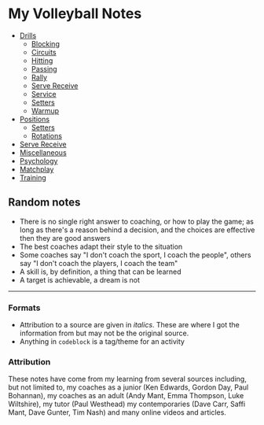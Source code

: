 # My Volleyball Notes

- [Drills](./drills/Drills.md)
  - [Blocking](./drills/BlockingDrills/BlockingDrills.md)
  - [Circuits](./drills/CircuitsDrills/CircuitsDrills.md)
  - [Hitting](./drills/HittingDrills/HittingDrills.md)
  - [Passing](./drills/PassingDrills/PassingDrills.md)
  - [Rally](./drills/RallyDrills/RallyDrills.md)
  - [Serve Receive](./drills/ServeReceiveDrills/ServeReceiveDrills.md)
  - [Service](./drills/ServiceDrills/ServiceDrills.md)
  - [Setters](./drills/SetterDrills/SetterDrills.md)
  - [Warmup](./drills/WarmupDrills/WarmupDrills.md)
- [Positions](./positions/Positions.md)
  - [Setters](./positions/Setters.md)
  - [Rotations](./positions/Rotations.md)
- [Serve Receive](./ServeReceive.md)
- [Miscellaneous](./Miscellaneous.md)
- [Psychology](./Psychology.md)
- [Matchplay](./Matchplay.md)
- [Training](./Training.md)

## Random notes

- There is no single right answer to coaching, or how to play the game; as long as there's a reason behind a decision, and the choices are effective then they are good answers
- The best coaches adapt their style to the situation
- Some coaches say "I don't coach the sport, I coach the people", others say "I don't coach the players, I coach the team"
- A skill is, by definition, a thing that can be learned
- A target is achievable, a dream is not

---

### Formats

- Attribution to a source are given in _italics_.  These are where I got the information from but may not be the original source.
- Anything in `codeblock` is a tag/theme for an activity

### Attribution

These notes have come from my learning from several sources including, but not limited to, my coaches as a junior (Ken Edwards, Gordon Day, Paul Bohannan), my coaches as an adult (Andy Mant, Emma Thompson, Luke Wiltshire), my tutor (Paul Westhead) my contemporaries (Dave Carr, Saffi Mant, Dave Gunter, Tim Nash) and many online videos and articles.
